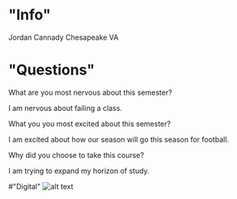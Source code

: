 # "Info"
Jordan Cannady Chesapeake VA
# "Questions"
What are you most nervous about this semester?

I am nervous about failing a class.

What you you most excited about this semester?

I am excited about how our season will go this season for football.

Why did you choose to take this course?

I am trying to expand my horizon of study.

#"Digital"
![alt text](https://media.npr.org/assets/img/2018/04/02/aqp06653rc_wide-07014d65d1c466aa521207b7a76df10abcd26622-s800-c85.jpg "Logo Title Text 1")


